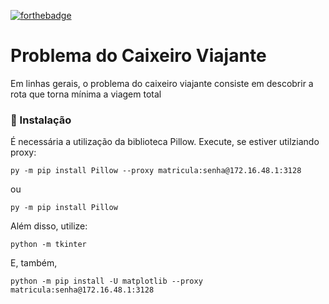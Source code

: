 [![forthebadge](https://forthebadge.com/images/badges/made-with-python.svg)](https://forthebadge.com) 

# Problema do Caixeiro Viajante

Em linhas gerais, o problema do caixeiro viajante consiste em descobrir a rota que torna mínima a viagem total


### 🔧 Instalação

É necessária a utilização da biblioteca Pillow. Execute, se estiver utilziando proxy:

```
py -m pip install Pillow --proxy matricula:senha@172.16.48.1:3128
```
ou

```
py -m pip install Pillow
```
Além disso, utilize:
```
python -m tkinter 
```

E, também,
```
python -m pip install -U matplotlib --proxy matricula:senha@172.16.48.1:3128
```